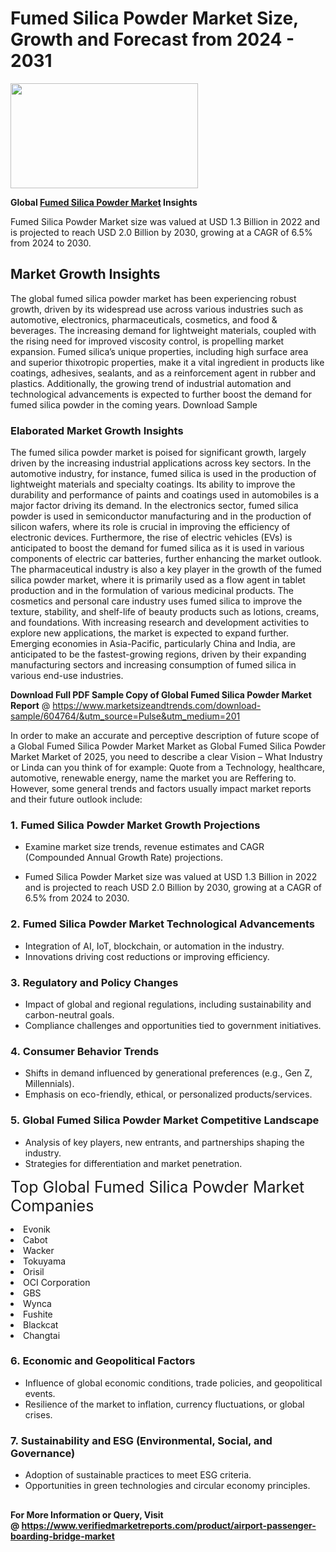 <H1>Fumed Silica Powder Market Size, Growth and Forecast from 2024 - 2031</H1><img class="aligncenter size-medium wp-image-584254" src="https://thirdeyenews.in/wp-content/uploads/2024/09/Global-Market-Research-300x168.jpeg" alt="" width="300" height="168" /><p><strong>Global&nbsp;<a href="https://www.marketsizeandtrends.com/download-sample/604764/&amp;utm_source=Pulse&amp;utm_medium=201">Fumed Silica Powder Market</a> Insights</strong></p><p>Fumed Silica Powder Market size was valued at USD 1.3 Billion in 2022 and is projected to reach USD 2.0 Billion by 2030, growing at a CAGR of 6.5% from 2024 to 2030.</p><p><h2>Market Growth Insights</h2> The global fumed silica powder market has been experiencing robust growth, driven by its widespread use across various industries such as automotive, electronics, pharmaceuticals, cosmetics, and food & beverages. The increasing demand for lightweight materials, coupled with the rising need for improved viscosity control, is propelling market expansion. Fumed silica’s unique properties, including high surface area and superior thixotropic properties, make it a vital ingredient in products like coatings, adhesives, sealants, and as a reinforcement agent in rubber and plastics. Additionally, the growing trend of industrial automation and technological advancements is expected to further boost the demand for fumed silica powder in the coming years. Download Sample <h3>Elaborated Market Growth Insights</h3> The fumed silica powder market is poised for significant growth, largely driven by the increasing industrial applications across key sectors. In the automotive industry, for instance, fumed silica is used in the production of lightweight materials and specialty coatings. Its ability to improve the durability and performance of paints and coatings used in automobiles is a major factor driving its demand. In the electronics sector, fumed silica powder is used in semiconductor manufacturing and in the production of silicon wafers, where its role is crucial in improving the efficiency of electronic devices. Furthermore, the rise of electric vehicles (EVs) is anticipated to boost the demand for fumed silica as it is used in various components of electric car batteries, further enhancing the market outlook. The pharmaceutical industry is also a key player in the growth of the fumed silica powder market, where it is primarily used as a flow agent in tablet production and in the formulation of various medicinal products. The cosmetics and personal care industry uses fumed silica to improve the texture, stability, and shelf-life of beauty products such as lotions, creams, and foundations. With increasing research and development activities to explore new applications, the market is expected to expand further. Emerging economies in Asia-Pacific, particularly China and India, are anticipated to be the fastest-growing regions, driven by their expanding manufacturing sectors and increasing consumption of fumed silica in various end-use industries. </p><p><span class=""><strong>Download Full PDF Sample Copy of Global Fumed Silica Powder Market Report</strong> @ <a href="https://www.marketsizeandtrends.com/download-sample/604764/&amp;utm_source=Pulse&amp;utm_medium=201" target="_blank">https://www.marketsizeandtrends.com/download-sample/604764/&amp;utm_source=Pulse&amp;utm_medium=201</a></span></p><p>In order to make an accurate and perceptive description of future scope of a Global&nbsp;Fumed Silica Powder Market Market as Global&nbsp;Fumed Silica Powder Market Market of 2025, you need to describe a clear Vision &ndash; What Industry or Linda can you think of for example: Quote from a Technology, healthcare, automotive, renewable energy, name the market you are Reffering to. However, some general trends and factors usually impact market reports and their future outlook include:</p><h3>1.&nbsp;<strong>Fumed Silica Powder Market Growth Projections</strong></h3><ul><li>Examine market size trends, revenue estimates and CAGR (Compounded Annual Growth Rate) projections.</li><li><p>Fumed Silica Powder Market size was valued at USD 1.3 Billion in 2022 and is projected to reach USD 2.0 Billion by 2030, growing at a CAGR of 6.5% from 2024 to 2030.</p></li></ul><h3>2.&nbsp;<strong>Fumed Silica Powder Market Technological Advancements</strong></h3><ul><li>Integration of AI, IoT, blockchain, or automation in the industry.</li><li>Innovations driving cost reductions or improving efficiency.</li></ul><h3>3.&nbsp;<strong>Regulatory and Policy Changes</strong></h3><ul><li>Impact of global and regional regulations, including sustainability and carbon-neutral goals.</li><li>Compliance challenges and opportunities tied to government initiatives.</li></ul><h3>4.&nbsp;<strong>Consumer Behavior Trends</strong></h3><ul><li>Shifts in demand influenced by generational preferences (e.g., Gen Z, Millennials).</li><li>Emphasis on eco-friendly, ethical, or personalized products/services.</li></ul><h3>5.&nbsp;<strong>Global Fumed Silica Powder Market Competitive Landscape</strong></h3><ul><li>Analysis of key players, new entrants, and partnerships shaping the industry.</li><li>Strategies for differentiation and market penetration.</li></ul><p data-pm-slice="1 1 []"><span style="color: inherit; font-family: inherit; font-size: 25px;">Top Global Fumed Silica Powder Market Companies</span></p><div class="" data-test-id=""><p><li>Evonik</li><li> Cabot</li><li> Wacker</li><li> Tokuyama</li><li> Orisil</li><li> OCI Corporation</li><li> GBS</li><li> Wynca</li><li> Fushite</li><li> Blackcat</li><li> Changtai</li></p></div><h3>6.&nbsp;<strong>Economic and Geopolitical Factors</strong></h3><ul><li>Influence of global economic conditions, trade policies, and geopolitical events.</li><li>Resilience of the market to inflation, currency fluctuations, or global crises.</li></ul><h3>7.&nbsp;<strong>Sustainability and ESG (Environmental, Social, and Governance)</strong></h3><ul><li>Adoption of sustainable practices to meet ESG criteria.</li><li>Opportunities in green technologies and circular economy principles.</li></ul><h2><strong style="font-size: 14px;">For More Information or Query, Visit @&nbsp;</strong><a style="background-color: #ffffff; font-size: 14px;" href="https://www.marketsizeandtrends.com/report/fumed-silica-powder-market/" target="_blank">https://www.verifiedmarketreports.com/product/airport-passenger-boarding-bridge-market</a></h2>
